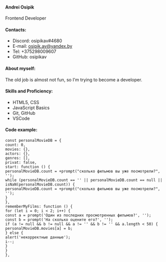 #### Andrei Osipik

Frontend Developer

#### Contacts:

- Discord: osipikav#4680
- E-mail: osipik.av@yandex.by
- Tel: +375298009607
- GitHub: osipikav

#### About myself:

The old job is almost not fun, so I'm trying to become a developer.

#### Skills and Proficiency:

- HTML5, CSS
- JavaScript Basics
- Git, GitHub
- VSCode

#### Code example:

```
const personalMovieDB = {
count: 0,
movies: {},
actors: {},
genres: [],
privat: false,
start: function () {
personalMovieDB.count = +prompt("сколько фильмов вы уже посмотрели?", '');
while (personalMovieDB.count == '' || personalMovieDB.count == null || isNaN(personalMovieDB.count)) {
personalMovieDB.count = +prompt("сколько фильмов вы уже посмотрели?", '');
}
},
rememberMyFilms: function () {
for (let i = 0; i < 2; i++) {
const a = prompt('Один из последних просмотренных фильмов?', '');
const b = prompt('На сколько оцените его?', '');
if (a != null && b != null && a != '' && b != '' && a.length < 50) {
personalMovieDB.movies[a] = b;
} else {
alert('некорректные данные');
i--;
}
}
},
```
